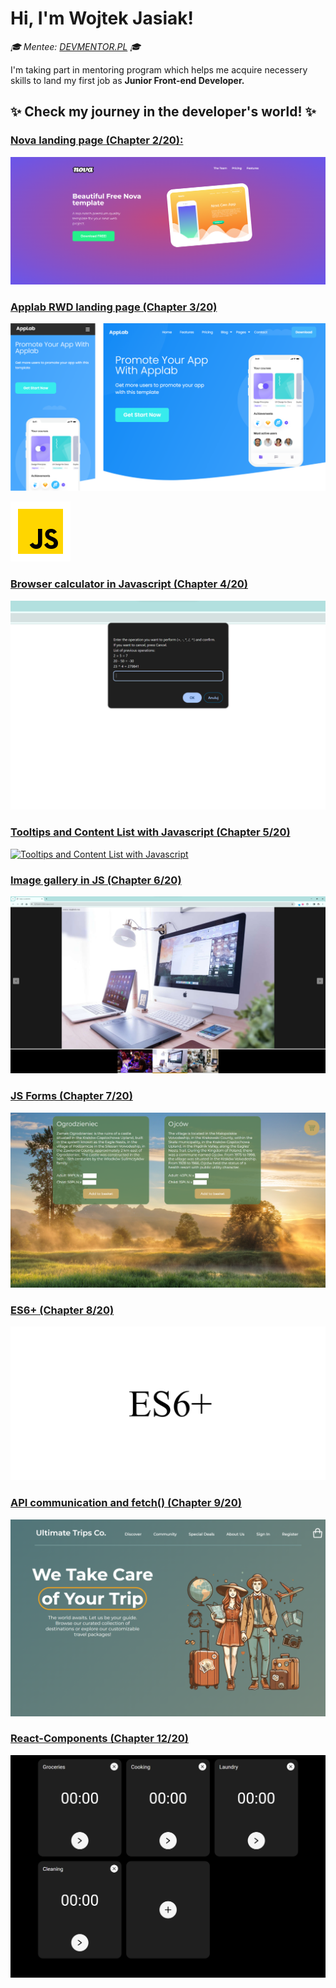 # Hi, I'm Wojtek Jasiak!
*:mortar_board: Mentee: [DEVMENTOR.PL](https://devmentor.pl/mentoring-javascript) :mortar_board:* <br>

I'm taking part in mentoring program which helps me acquire necessery skills to land my first job as **Junior Front-end Developer.** <br>

## :sparkles: Check my journey in the developer's world! :sparkles:

### [Nova landing page (Chapter 2/20):](https://github.com/Typee8/Nova-landing-page-html-css)
[![Nova landing page](https://github.com/Typee8/Nova-landing-page-html-css/blob/main/README-assets/main-page.png)](https://github.com/Typee8/Nova-landing-page-html-css)<br>

### [Applab RWD landing page (Chapter 3/20)](https://github.com/Typee8/Applab-RWD-landing-page)
[![Applab landing page](https://github.com/Typee8/Applab-RWD-landing-page/blob/main/README-assets/Applab.svg)](https://github.com/Typee8/Applab-RWD-landing-page)

![JS](./assets/icons8-js-96.png)

### [Browser calculator in Javascript (Chapter 4/20)](https://github.com/Typee8/Browser-calculator-in-Javascript)
[![Browser calculator in Javascript](https://github.com/Typee8/Browser-calculator-in-Javascript/blob/main/README-assets/task-js-basics.png)](https://github.com/Typee8/Browser-calculator-in-Javascript)

### [Tooltips and Content List with Javascript (Chapter 5/20)](https://github.com/Typee8/Tooltips-and-Content-List-with-Javascript)
[![Tooltips and Content List with Javascript](https://github.com/Typee8/Tooltips-and-Content-List-with-Javascript/blob/main/README-assets/task-js-dom-elements.gif)](https://github.com/Typee8/Tooltips-and-Content-List-with-Javascript)

### [Image gallery in JS (Chapter 6/20)](https://github.com/Typee8/Image-gallery-in-JS)
[![Image gallry in JS](https://github.com/Typee8/Image-gallery-in-JS/blob/main/README-assets/task-js-events.png)](https://github.com/Typee8/Image-gallery-in-JS)

### [JS Forms (Chapter 7/20)](https://github.com/Typee8/JS-Forms)
[![JS Forms](https://github.com/Typee8/JS-Forms/blob/main/README-assets/project-img.png)](https://github.com/Typee8/JS-Forms)

### [ES6+ (Chapter 8/20)](https://github.com/Typee8/ES6-mentoring-project)
[![ES6+](https://github.com/Typee8/ES6-mentoring-project/blob/main/README-assets/project-img.png)](https://github.com/Typee8/ES6-mentoring-project)

### [API communication and fetch() (Chapter 9/20)](https://github.com/Typee8/API-communication-and-fetch-)
[![API communication and fetch()](https://github.com/Typee8/API-communication-and-fetch-/blob/main/README-assets/project-img.png)](https://github.com/Typee8/API-communication-and-fetch-)

### [React-Components (Chapter 12/20)](https://github.com/Typee8/React-Components)
[![React-Components](https://github.com/Typee8/React-Components/blob/master/README-assets/project-img.png)](https://github.com/Typee8/React-Components)
